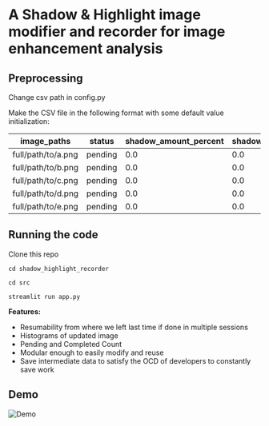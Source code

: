 # A Shadow & Highlight image modifier and recorder for image enhancement analysis

## Preprocessing
Change csv path in config.py

Make the CSV file in the following format with some default value initialization:

| image_paths | status | shadow_amount_percent | shadow_tone_percent | shadow_radius | highlight_amount_percent | highlight_tone_percent | highlight_radius | color_percent |
| --- | --- | --- | --- | --- | --- | --- | --- | --- |
| full/path/to/a.png | pending | 0.0 | 0.0 | 100 | 0.0 | 0.0 | 100 | 1 |
| full/path/to/b.png | pending | 0.0 | 0.0 | 100 | 0.0 | 0.0 | 100 | 1 |
| full/path/to/c.png | pending | 0.0 | 0.0 | 100 | 0.0 | 0.0 | 100 | 1 |
| full/path/to/d.png | pending | 0.0 | 0.0 | 100 | 0.0 | 0.0 | 100 | 1 |
| full/path/to/e.png | pending | 0.0 | 0.0 | 100 | 0.0 | 0.0 | 100 | 1 |


## Running the code
Clone this repo

```
cd shadow_highlight_recorder

cd src

streamlit run app.py
```

**Features:**
* Resumability from where we left last time if done in multiple sessions
* Histograms of updated image
* Pending and Completed Count
* Modular enough to easily modify and reuse
* Save intermediate data to satisfy the OCD of developers to constantly save work

## Demo
![Demo](assets/app_demo.gif)